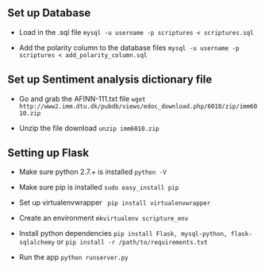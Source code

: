 ## Set up Database

* Load in the .sql file ```mysql -u username -p scriptures < scriptures.sql```

* Add the polarity column to the database files  ```mysql -u username -p scriptures < add_polarity_column.sql```

## Set up Sentiment analysis dictionary file

* Go and grab the AFINN-111.txt file ```wget http://www2.imm.dtu.dk/pubdb/views/edoc_download.php/6010/zip/imm6010.zip```

* Unzip the file download  ```unzip imm6010.zip```

## Setting up Flask

* Make sure python 2.7.+ is installed ```python -V```

* Make sure pip is installed  ```sudo easy_install pip```

* Set up virtualenvwrapper  ``` pip install virtualenvwrapper```

* Create an environment ```mkvirtualenv scripture_env```

* Install python dependencies ```pip install Flask, mysql-python, flask-sqlalchemy``` or ```pip install -r /path/to/requirements.txt```

* Run the app ```python runserver.py```
